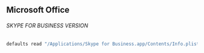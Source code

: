 ## Microsoft Office

###### SKYPE FOR BUSINESS VERSION
```bash
defaults read "/Applications/Skype for Business.app/Contents/Info.plist" CFBundleShortVersionString
```
